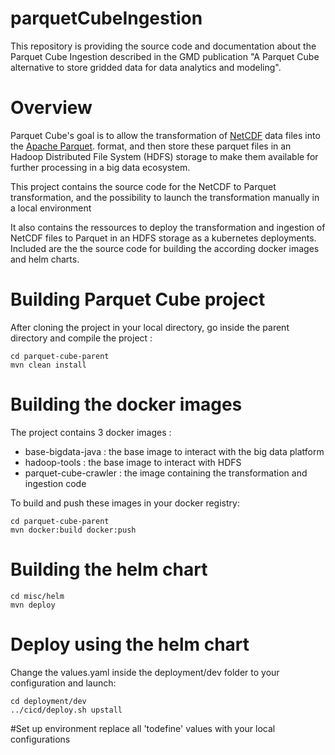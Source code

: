 # parquetCubeIngestion
This repository is providing the source code and documentation about the Parquet Cube Ingestion described in the GMD publication "A Parquet Cube alternative to store gridded data for data analytics and modeling".

# Overview
Parquet Cube's goal is to  allow the transformation of [NetCDF](https://en.wikipedia.org/wiki/NetCDF) 
data files into the [Apache Parquet](https://en.wikipedia.org/wiki/Apache_Parquet). 
format, and then store these parquet files in an Hadoop Distributed File System (HDFS)
 storage to make them available for further processing in a big data ecosystem.
 
This project contains the source code for the NetCDF to Parquet transformation, and the possibility to launch the transformation manually in a local environment
 
It also contains the ressources to deploy the transformation and ingestion of NetCDF files to Parquet 
 in an HDFS storage as a kubernetes deployments. Included are the the source code for building the according docker images and helm charts.

# Building Parquet Cube project
After cloning the project in your local directory, go inside the parent directory and compile the project :

```
cd parquet-cube-parent
mvn clean install
```

# Building the docker images
The project contains 3 docker images :
+ base-bigdata-java : the base image to interact with the big data platform
+ hadoop-tools : the base image to interact with HDFS
+ parquet-cube-crawler : the image containing the transformation and ingestion code

To build and push these images in your docker registry:
```
cd parquet-cube-parent
mvn docker:build docker:push
```

# Building the helm chart

```
cd misc/helm
mvn deploy
```

# Deploy using the helm chart
Change the values.yaml inside the deployment/dev folder to your configuration and launch:

```
cd deployment/dev
../cicd/deploy.sh upstall
```

#Set up environment
replace all 'todefine' values with your local configurations
